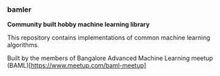 ### bamler
**Community built hobby machine learning library**

This repository contains implementations of common machine learning algorithms.

Built by the members of Bangalore Advanced Machine Learning meetup (BAML)[https://www.meetup.com/baml-meetup]

